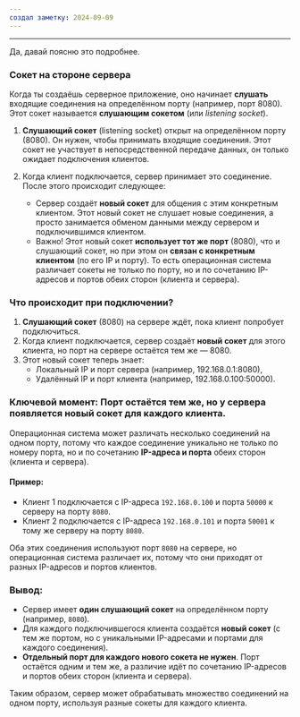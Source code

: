```yaml
---
создал заметку: 2024-09-09
---
```

****
Да, давай поясню это подробнее.

### Сокет на стороне сервера

Когда ты создаёшь серверное приложение, оно начинает **слушать** входящие соединения на определённом порту (например, порт 8080). Этот сокет называется **слушающим сокетом** (или *listening socket*). 

1. **Слушающий сокет** (listening socket) открыт на определённом порту (8080). Он нужен, чтобы принимать входящие соединения. Этот сокет не участвует в непосредственной передаче данных, он только ожидает подключения клиентов.
   
2. Когда клиент подключается, сервер принимает это соединение. После этого происходит следующее: 
   - Сервер создаёт **новый сокет** для общения с этим конкретным клиентом. Этот новый сокет не слушает новые соединения, а просто занимается обменом данными между сервером и подключившимся клиентом.
   - Важно! Этот новый сокет **использует тот же порт** (8080), что и слушающий сокет, но при этом он **связан с конкретным клиентом** (по его IP и порту). То есть операционная система различает сокеты не только по порту, но и по сочетанию IP-адресов и портов обеих сторон (клиента и сервера).

### Что происходит при подключении?

1. **Слушающий сокет** (8080) на сервере ждёт, пока клиент попробует подключиться.
2. Когда клиент подключается, сервер создаёт **новый сокет** для этого клиента, но порт на сервере остаётся тем же — 8080.
3. Этот новый сокет теперь знает:
   - Локальный IP и порт сервера (например, 192.168.0.1:8080),
   - Удалённый IP и порт клиента (например, 192.168.0.100:50000).

### Ключевой момент: **Порт остаётся тем же, но у сервера появляется новый сокет** для каждого клиента.

Операционная система может различать несколько соединений на одном порту, потому что каждое соединение уникально не только по номеру порта, но и по сочетанию **IP-адреса и порта** обеих сторон (клиента и сервера).

#### Пример:

- Клиент 1 подключается с IP-адреса `192.168.0.100` и порта `50000` к серверу на порту `8080`.
- Клиент 2 подключается с IP-адреса `192.168.0.101` и порта `50001` к тому же серверу на порту `8080`.

Оба этих соединения используют порт `8080` на сервере, но операционная система различает их, потому что они приходят от разных IP-адресов и портов клиентов.

### Вывод:

- Сервер имеет **один слушающий сокет** на определённом порту (например, `8080`).
- Для каждого подключившегося клиента создаётся **новый сокет** (с тем же портом, но с уникальными IP-адресами и портами для каждого соединения).
- **Отдельный порт для каждого нового сокета не нужен**. Порт остаётся одним и тем же, а различие идёт по сочетанию IP-адресов и портов обеих сторон (клиента и сервера).

Таким образом, сервер может обрабатывать множество соединений на одном порту, используя разные сокеты для каждого клиента.